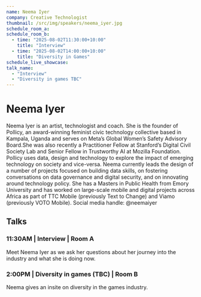 ```yaml
---
name: Neema Iyer
company: Creative Technologist
thumbnail: /src/img/speakers/neema_iyer.jpg
schedule_room_a:
schedule_room_b:
  - time: "2025-08-02T11:30:00+10:00"
    title: "Interview"
  - time: "2025-08-02T14:00:00+10:00"
    title: "Diversity in Games"
schedule_live_showcase:
talk_name:
  - "Interview"
  - "Diversity in games TBC"
---
```


# Neema Iyer

Neema Iyer is an artist, technologist and coach. She is the founder of Pollicy, an award-winning feminist civic technology collective based in Kampala, Uganda and serves on Meta’s Global Women’s Safety Advisory Board.She was also recently a Practitioner Fellow at Stanford’s Digital Civil Society Lab and Senior Fellow in Trustworthy AI at Mozilla Foundation. Pollicy uses data, design and technology to explore the impact of emerging technology on society and vice-versa. Neema currently leads the design of a number of projects focused on building data skills, on fostering conversations on data governance and digital security, and on innovating around technology policy. She has a Masters in Public Health from Emory University and has worked on large-scale mobile and digital projects across Africa as part of TTC Mobile (previously Text to Change) and Viamo (previously VOTO Mobile). Social media handle: @neemaiyer

## Talks

### 11:30AM | Interview | Room A

Meet Neema Iyer as we ask her questions about her journey into the industry and what she is doing now.

### 2:00PM | Diversity in games (TBC) | Room B

Neema gives an insite on diversity in the games industry.
